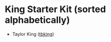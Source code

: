 King Starter Kit (sorted alphabetically)
====================================================
* Taylor King ([tbking](https://github.com/tbking))
